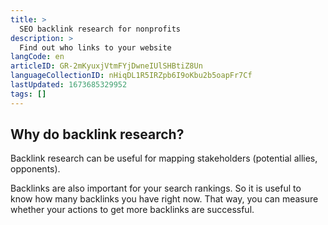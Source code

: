 ```yaml
---
title: >
  SEO backlink research for nonprofits
description: >
  Find out who links to your website
langCode: en
articleID: GR-2mKyuxjVtmFYjDwneIUlSHBtiZ8Un
languageCollectionID: nHiqDL1R5IRZpb6I9oKbu2b5oapFr7Cf
lastUpdated: 1673685329952
tags: []
---
```


## Why do backlink research?

Backlink research can be useful for mapping stakeholders (potential allies, opponents).

Backlinks are also important for your search rankings. So it is useful to know how many backlinks you have right now. That way, you can measure whether your actions to get more backlinks are successful.
